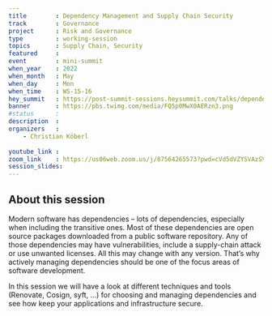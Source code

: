 ```yaml
---
title        : Dependency Management and Supply Chain Security
track        : Governance
project      : Risk and Governance
type         : working-session
topics       : Supply Chain, Security
featured     :
event        : mini-summit
when_year    : 2022
when_month   : May
when_day     : Mon
when_time    : WS-15-16
hey_summit   : https://post-summit-sessions.heysummit.com/talks/dependency-management-and-supply-chain-security/
banner       : https://pbs.twimg.com/media/FQ5p0MwX0AERzn3.png
#status      : 
description  :
organizers   :
    - Christian Köberl
   
youtube_link : 
zoom_link    : https://us06web.zoom.us/j/87564265573?pwd=cVd5dVZYSVAzSVFQQVFUZktKYkE0UT09
session_slides:
---
```



## About this session

Modern software has dependencies – lots of dependencies, especially when including the transitive ones. Most of these dependencies are open source packages downloaded from a public software repository. Any of those dependencies may have vulnerabilities, include a supply-chain attack or use unwanted licenses. All this may change with any version. That’s why actively managing dependencies should be one of the focus areas of software development.

In this session we will have a look at different techniques and tools (Renovate, Cosign, syft, …) for choosing and managing dependencies and see how keep your applications and infrastructure secure.
